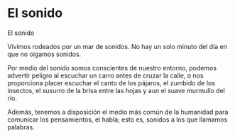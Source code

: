 # El sonido
El sonido


Vivimos rodeados por un mar de sonidos. No hay un solo minuto del día en que no oigamos sonidos.

Por medio del sonido somos conscientes de nuestro entorno, podemos advertir peligro al escuchar un carro antes de cruzar la calle, o nos proporciona placer escuchar el canto de los pájaros, el zumbido de los insectos, el susurro de la brisa entre las hojas y aun el suave murmullo del río.

Además, tenemos a disposición el medio más común de la humanidad para comunicar los pensamientos, el habla; esto es, sonidos a los que llamamos palabras.